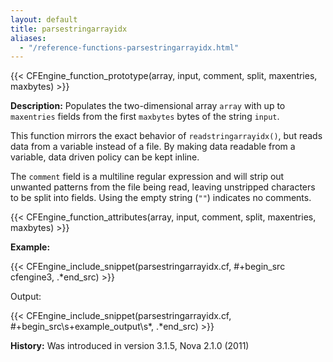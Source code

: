 ```yaml
---
layout: default
title: parsestringarrayidx
aliases:
  - "/reference-functions-parsestringarrayidx.html"
---
```


{{< CFEngine_function_prototype(array, input, comment, split, maxentries, maxbytes) >}}

**Description:** Populates the two-dimensional array `array` with up to
`maxentries` fields from the first `maxbytes` bytes of the string `input`.

This function mirrors the exact behavior of `readstringarrayidx()`, but
reads data from a variable instead of a file. By making data readable from a variable, data driven policy can be kept inline.

The `comment` field is a multiline regular expression and will strip out
unwanted patterns from the file being read, leaving unstripped characters to be
split into fields. Using the empty string (`""`) indicates no comments.

{{< CFEngine_function_attributes(array, input, comment, split, maxentries, maxbytes) >}}

**Example:**

{{< CFEngine_include_snippet(parsestringarrayidx.cf, #\+begin_src cfengine3, .*end_src) >}}

Output:

{{< CFEngine_include_snippet(parsestringarrayidx.cf, #\+begin_src\s+example_output\s*, .*end_src) >}}

**History:** Was introduced in version 3.1.5, Nova 2.1.0 (2011)
